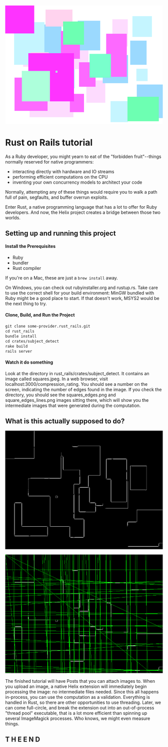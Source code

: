 ![base image](https://github.com/raphaeltraviss/rust_rails/blob/master/crates/subject_detect/test_stock/squares.jpeg "The base image")

# Rust on Rails tutorial


As a Ruby developer, you might yearn to eat of the "forbidden fruit"--things normally reserved for native programmers:
* interacting directly with hardware and IO streams
* performing efficient computations on the CPU
* inventing your own concurrency models to architect your code

Normally, attempting any of these things would require you to walk a path full of pain, segfaults, and buffer overrun exploits.

Enter Rust, a native programming language that has a lot to offer for Ruby developers.  And now, the Helix project creates a bridge between those two worlds.

## Setting up and running this project

#### Install the Prerequisites
- Ruby
- bundler
- Rust compiler

If you're on a Mac, these are just a `brew install` away.

On Windows, you can check out rubyinstaller.org and rustup.rs.  Take care to use the correct shell
for your build environment: MinGW bundled with Ruby might be a good place to start.  If that doesn't
work, MSYS2 would be the next thing to try.

#### Clone, Build, and Run the Project
```
git clone some-provider.rust_rails.git
cd rust_rails
bundle install
cd crates/subject_detect
rake build
rails server
```

#### Watch it do something

Look at the directory in rust_rails/crates/subject_detect.  It contains an image called squares.jpeg.  In a web browser, visit localhost:3000/compression_rating.  You should see a number on the screen, indicating the number of edges found in the image.  If you check the directory, you should see the squares_edges.png and square_edges_lines.png images sitting there, which will show you the intermediate images that were generated during the computation.

## What is this actually supposed to do?

![edge image, from base image](https://github.com/raphaeltraviss/rust_rails/blob/master/crates/subject_detect/test_stock/squares_edges.png "Intermediate image showing the edges detected in the base image")

![lined image, from edge image](https://github.com/raphaeltraviss/rust_rails/blob/master/crates/subject_detect/test_stock/square_edges_lines.png "The final lined image, used to get the line count")

The finished tutorial will have Posts that you can attach images to.  When you upload an image, a native Helix extension will immediately begin processing the image: no intermediate files needed.  Since this all happens in-process, you can use the computation as a validation.  Everything is handled in Rust, so there are other opportunities to use threading.  Later, we can come full-circle, and break the extension out into an out-of-process "thread pool" executable, that is a lot more efficient than spinning up several ImageMagick processes.  Who knows, we might even measure things.

## T H E  E N D
